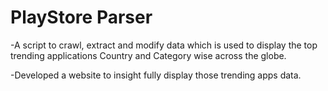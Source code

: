 # PlayStore Parser

-A script to crawl, extract and modify data which is used to display the top trending applications Country and Category wise across the globe. 

-Developed a website to insight fully display those trending apps data.

